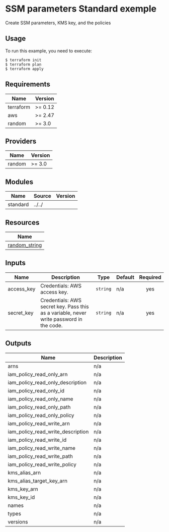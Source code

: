 # SSM parameters Standard exemple

Create SSM parameters, KMS key, and the policies

## Usage

To run this example, you need to execute:

```
$ terraform init
$ terraform plan
$ terraform apply
```

<!-- BEGINNING OF PRE-COMMIT-TERRAFORM DOCS HOOK -->
## Requirements

| Name | Version |
|------|---------|
| terraform | >= 0.12 |
| aws | >= 2.47 |
| random | >= 3.0 |

## Providers

| Name | Version |
|------|---------|
| random | >= 3.0 |

## Modules

| Name | Source | Version |
|------|--------|---------|
| standard | ../../ |  |

## Resources

| Name |
|------|
| [random_string](https://registry.terraform.io/providers/hashicorp/random/3.0/docs/resources/string) |

## Inputs

| Name | Description | Type | Default | Required |
|------|-------------|------|---------|:--------:|
| access\_key | Credentials: AWS access key. | `string` | n/a | yes |
| secret\_key | Credentials: AWS secret key. Pass this as a variable, never write password in the code. | `string` | n/a | yes |

## Outputs

| Name | Description |
|------|-------------|
| arns | n/a |
| iam\_policy\_read\_only\_arn | n/a |
| iam\_policy\_read\_only\_description | n/a |
| iam\_policy\_read\_only\_id | n/a |
| iam\_policy\_read\_only\_name | n/a |
| iam\_policy\_read\_only\_path | n/a |
| iam\_policy\_read\_only\_policy | n/a |
| iam\_policy\_read\_write\_arn | n/a |
| iam\_policy\_read\_write\_description | n/a |
| iam\_policy\_read\_write\_id | n/a |
| iam\_policy\_read\_write\_name | n/a |
| iam\_policy\_read\_write\_path | n/a |
| iam\_policy\_read\_write\_policy | n/a |
| kms\_alias\_arn | n/a |
| kms\_alias\_target\_key\_arn | n/a |
| kms\_key\_arn | n/a |
| kms\_key\_id | n/a |
| names | n/a |
| types | n/a |
| versions | n/a |
<!-- END OF PRE-COMMIT-TERRAFORM DOCS HOOK -->
